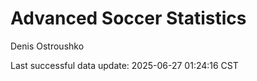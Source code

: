 # Advanced Soccer Statistics
Denis Ostroushko

<!-- gfm -->

Last successful data update: 2025-06-27 01:24:16 CST
